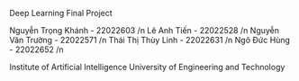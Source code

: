 Deep Learning Final Project

Nguyễn Trọng Khánh - 22022603 /n
Lê Anh Tiến - 22022528 /n
Nguyễn Văn Trường - 22022571 /n
Thái Thị Thùy Linh - 22022631 /n
Ngô Đức Hùng - 22022652 /n

Institute of Artificial Intelligence
University of Engineering and Technology 
